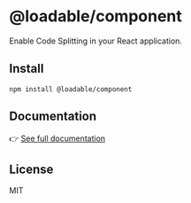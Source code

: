 # @loadable/component

Enable Code Splitting in your React application.

## Install

```
npm install @loadable/component
```

## Documentation

👉 [See full documentation](https://www.smooth-code.com/open-source/loadable-components/)

## License

MIT

